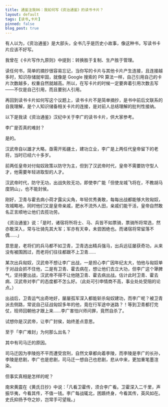 ```yaml
---
title: 通鉴注我06：我如何写《资治通鉴》的读书卡片？
layout: default
tags: [读书,卡片]
pinned: false
blog_post: true
---
```



有人以为，《资治通鉴》是大部头，全书几乎是历史小故事，像这种书，写读书卡片应该不好写。

我曾在《卡片写作九原则》中提到：转换胜于复制、生产胜于管理。

读任何书，简单的摘抄很容易忘记，当你写的卡片与其他卡片产生连接，且连接越多时，知识存储就牢固，就像是 Google 搜索的 PR 算法一样，自己引用自己的卡片次数越多，权重自然就越高。所以，在写卡片的时候一定要奔着引用次数去写——不仅是自己引用，而且要别人引用。

再回到读书卡片如何写这个议题上，读书卡片不是简单摘抄，是书中前后文联系的自我理解，是个人知识储备相关卡片的连接，是对前人总结理解的批判性接纳。

以下是我读《资治通鉴》汉纪中关于李广的读书卡片，供大家参考。

李广是否真的难封？

是的。

汉武帝自以雄才大略，亟需开拓疆土，建功立业，李广是上两任代皇帝留下的老将，当时已经六十多岁。

前两任皇帝对付匈奴政策以防守为主，但到了汉武帝时代，皇帝不需要防守型人才，他需要年轻进取型的人才。

汉武帝时代，防守无功，出战失败无功，即使李广能「但使龙城飞将在，不教胡马度阴山」，也不能封侯。

刚好，卫青与霍去病小荷才露尖尖角，年轻优秀勇敢，每每出战都能够大败匈奴，攻城略地，同时他们又是皇帝亲戚，肥水不流外人田，亲戚们能干活，皇帝自然敢名正言顺地让他们去揽功劳。

《资治通鉴》说：「是时，诸宿将所将士、马、兵皆不如票骑，票骑所将常选，然亦敢深入，常与壮骑先其大军；军亦有天幸，未尝困绝也。而诸宿将常留落不偶……」

意思是，老将们的兵马都不如卫青，卫青选出精兵强马，出兵远征屡获奇功，从来没有被围困过，而老将们往往都跟不上卫青……

某次出兵匈奴，汉武帝不想让李广出战，一是担心李广因年纪太大，怕他与匈奴单于对战会抓不住他，二是有卫青、霍去病在，想让他们去立大功，但李广这个犟脾气，坚持要出战，汉武帝不得不让他随卫青、霍去病出战。估计此时卫青、霍去病、汉武帝对李广的态度都不怎么好。（此处可引申情商不高，事业处处受阻的论点。）

出战后，卫青运气出奇地好，屡屡孤军深入都能斩杀匈奴建功，而李广呢？被卫青派去侧路，常说自己征战匈奴多年的他，竟在行军途中迷路？！等到卫青都打完仗，班师回朝他才跟上来……李广害怕兴师问罪，竟然自杀了。

试想你是汉武帝，让李广封侯，始终差点意思。

至于「李广难封」为何那么出名？

其中有司马迁的原因。

司马迁因为李陵抱不平而遭受宫刑，自然文章都向着李陵，而李陵是李广的长孙，李陵是悲剧，李广也是悲剧，司马迁一想自己也悲剧，悲从中来，更加重笔墨渲染。

但事实真相是怎样的呢？

南宋黄震在《黄氏日抄》中说：「凡看卫霍传，须合李广看。卫霍深入二千里，声振华夷，今看其传，不值一钱。李广每战辄北，困踬终身，今看其传，英风如在。史氏抑扬予夺之妙，岂常手可望哉。」